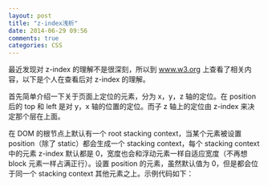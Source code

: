 ```yaml
---
layout: post
title: "z-index浅析"
date: 2014-06-29 09:56
comments: true
categories: CSS
---
```


最近发现对 z-index 的理解不是很深刻，所以到 www.w3.org 上查看了相关内容，以下是个人在查看后对 z-index 的理解。

首先简单介绍一下关于页面上定位的元素，分为 x，y，z 轴的定位。在 position 后的 top 和 left 是对 y，x 轴的位置的定位。而子 z 轴上的定位由 z-index 来决定那个层在上面。

在 DOM 的根节点上默认有一个 root stacking context，当某个元素被设置 position（除了 static）都会生成一个 stacking context，每个 stacking context 中的元素 z-index 默认都是 0，宽度也会和浮动元素一样自适应宽度（不再想 block 元素一样占满正行）。设置 position 的元素，虽然默认值为 0，但是都会位于同一个 stacking context 其他元素之上。示例代码如下：
    <!DOCTYPE html>
    <html lang="en">
    <head>
      <meta charset="UTF-8">
      <title>Document</title>
      <style>
      #text1 {
        /*demo3*/
        /*position: absolute;
        z-index: 5;*/

        background-color: red;
      }
      #text2 {
        position: absolute;
        left: 5px;
        top: 5px;

        /* demo2
         * 让当前的 stacking context 位于
         * father stacking context 其他一般元素之上
         */
        /*z-index: -1;*/

        /*demo3*/
        /*z-index: 2;*/

        background-color: blue;
      }
      </style>
    </head>
    <body>
      <div id="text1">
        this is text1 content.
      </div>
      <!-- demo3 -->
      <!-- <div class="text1Father">
        <div id="text1">
          this is text1 content.
        </div>
      </div> -->
      <div id="text2">
        this is text2 content.
      </div>
    </body>
    </html>
因为 #text2 新生成了一个 stacking context，而新生成的 stacking context 的背景是透明的。所以这里需要给 #text2 设置一个背景颜色。demo1 如下：

![]({{ root_url }}/images/2014-06-29_11-31-31.png)

因为 #text1 和 #text2 同时是位于 root stacking root 下的，所以会想到这里给 #text1 设置一个"z-index: 1;"时 #text1 会位于 #text2 层之上。但是事实上是不会的，因为这里的 #text2 生成了一个 stacking context，新生成的 stacking context 总是位于 father stacking context 之上的。如果希望这个新生成的 stacking context 位于其他一般元素之下，可以给新生成的 stacking context 的 z-index 赋负值。demo2 如下：

![]({{ root_url }}/images/2014-06-29_11-32-43.png)

当然，也可以给 #text1 设置 position 非 static 值生成一个 stacking context 然后让其 z-index 大于，#text2 的 z-index 值。这里就会有疑问了，可以确定的是两个兄弟元素 #text1 和 #text2 生成的 stacking context 的 father stacking context 都是 root stacking context。但是如果两个元素不是兄弟元素呢？答案也是肯定的，只要两个 stacking context 的第一个祖先 stacking context 是同一个，那么他们就可以使用 z-index 进行判断哪个在上层。
